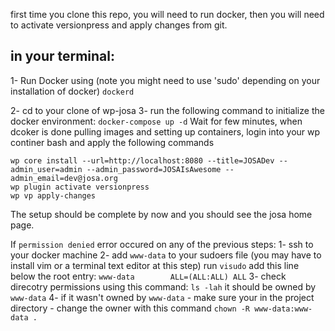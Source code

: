 first time you clone this repo, you will need to run docker, then you will need to activate versionpress and apply changes from git.

## in your terminal:
1- Run Docker using (note you might need to use 'sudo' depending on your installation of docker) `dockerd`

2- cd to your clone of wp-josa
3- run the following command to initialize the docker environment: `docker-compose up -d`
Wait for few minutes, when dcoker is done pulling images and setting up containers, login into your wp continer bash and apply the following commands

```
wp core install --url=http://localhost:8080 --title=JOSADev --admin_user=admin --admin_password=JOSAIsAwesome --admin_email=dev@josa.org
wp plugin activate versionpress
wp vp apply-changes
```

The setup should be complete by now and you should see the josa home page.

If `permission denied` error occured on any of the previous steps:
1- ssh to your docker machine
2- add `www-data` to your sudoers file (you may have to install vim or a terminal text editor at this step)
run `visudo`
add this line below the root entry:
`www-data        ALL=(ALL:ALL) ALL`
3- check direcotry permissions using this command: `ls -lah` it should be owned by `www-data` 
4- if it wasn't owned by `www-data`
	- make sure your in the project directory 
	- change the owner with this command `chown -R www-data:www-data .`